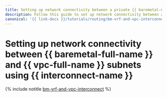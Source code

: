 ```yaml
---
title: Setting up network connectivity between a private {{ baremetal-name }} subnet and a {{ vpc-name }} subnet
description: Follow this guide to set up network connectivity between a private {{ baremetal-full-name }} subnet and a {{ vpc-full-name }} subnet using {{ interconnect-full-name }}.
canonical: '{{ link-docs }}/tutorials/routing/bm-vrf-and-vpc-interconnect'
---
```


# Setting up network connectivity between {{ baremetal-full-name }} and {{ vpc-full-name }} subnets using {{ interconnect-name }}

{% include notitle [bm-vrf-and-vpc-interconnect](../../_tutorials/routing/bm-vrf-and-vpc-interconnect.md) %}